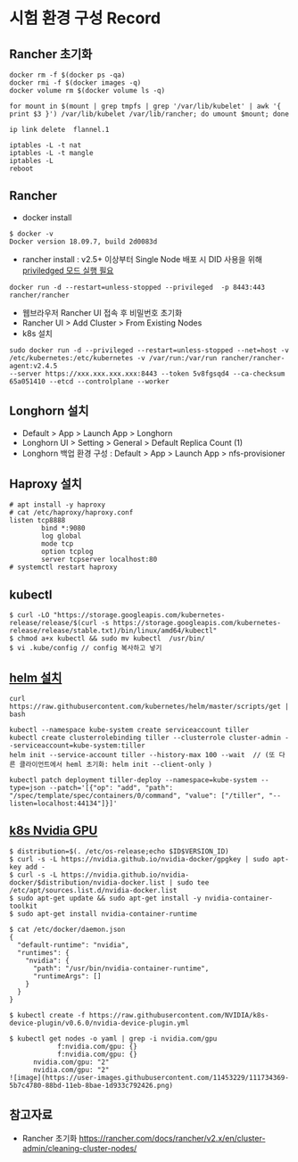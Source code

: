 # 시험 환경 구성 Record

## Rancher 초기화
```
docker rm -f $(docker ps -qa)
docker rmi -f $(docker images -q)
docker volume rm $(docker volume ls -q)
```
```
for mount in $(mount | grep tmpfs | grep '/var/lib/kubelet' | awk '{ print $3 }') /var/lib/kubelet /var/lib/rancher; do umount $mount; done
```
```
ip link delete  flannel.1
```
```
iptables -L -t nat
iptables -L -t mangle
iptables -L
reboot
```
## Rancher
- docker install
```
$ docker -v
Docker version 18.09.7, build 2d0083d
```
- rancher install : v2.5+ 이상부터 Single Node 배포 시 DID 사용을 위해 [priviledged 모드 실행 필요](https://rancher.com/docs/rancher/v2.x/en/installation/other-installation-methods/single-node-docker/#privileged-access-for-rancher-v2-5)
```
docker run -d --restart=unless-stopped --privileged  -p 8443:443 rancher/rancher
```
- 웹브라우저 Rancher UI 접속 후 비밀번호 초기화
- Rancher UI > Add Cluster > From Existing Nodes
- k8s 설치
```
sudo docker run -d --privileged --restart=unless-stopped --net=host -v /etc/kubernetes:/etc/kubernetes -v /var/run:/var/run rancher/rancher-agent:v2.4.5
--server https://xxx.xxx.xxx.xxx:8443 --token 5v8fgsqd4 --ca-checksum 65a051410 --etcd --controlplane --worker
```

## Longhorn 설치
- Default > App > Launch App > Longhorn
- Longhorn UI >  Setting > General > Default Replica Count (1)
- Longhorn 백업 환경 구성  : Default > App > Launch App > nfs-provisioner

## Haproxy 설치
```
# apt install -y haproxy
# cat /etc/haproxy/haproxy.conf
listen tcp8888
        bind *:9080
        log global
        mode tcp
        option tcplog
        server tcpserver localhost:80
# systemctl restart haproxy
```
## kubectl
```
$ curl -LO "https://storage.googleapis.com/kubernetes-release/release/$(curl -s https://storage.googleapis.com/kubernetes-release/release/stable.txt)/bin/linux/amd64/kubectl"
$ chmod a+x kubectl && sudo mv kubectl  /usr/bin/
$ vi .kube/config // config 복사하고 넣기
```

## [helm 설치](https://zero-to-jupyterhub.readthedocs.io/en/latest/setup-jupyterhub/setup-helm.html)
```
curl https://raw.githubusercontent.com/kubernetes/helm/master/scripts/get | bash

kubectl --namespace kube-system create serviceaccount tiller
kubectl create clusterrolebinding tiller --clusterrole cluster-admin --serviceaccount=kube-system:tiller
helm init --service-account tiller --history-max 100 --wait  // (또 다른 클라이언트에서 heml 초기화: helm init --client-only )

kubectl patch deployment tiller-deploy --namespace=kube-system --type=json --patch='[{"op": "add", "path": "/spec/template/spec/containers/0/command", "value": ["/tiller", "--listen=localhost:44134"]}]'
```

## [k8s Nvidia GPU](https://rancher.com/blog/2020/introduction-to-machine-learning-pipeline)
```
$ distribution=$(. /etc/os-release;echo $ID$VERSION_ID)
$ curl -s -L https://nvidia.github.io/nvidia-docker/gpgkey | sudo apt-key add -
$ curl -s -L https://nvidia.github.io/nvidia-docker/$distribution/nvidia-docker.list | sudo tee /etc/apt/sources.list.d/nvidia-docker.list
$ sudo apt-get update && sudo apt-get install -y nvidia-container-toolkit
$ sudo apt-get install nvidia-container-runtime

$ cat /etc/docker/daemon.json
{
  "default-runtime": "nvidia",
  "runtimes": {
    "nvidia": {
      "path": "/usr/bin/nvidia-container-runtime",
      "runtimeArgs": []
    }
  }
}

$ kubectl create -f https://raw.githubusercontent.com/NVIDIA/k8s-device-plugin/v0.6.0/nvidia-device-plugin.yml 

$ kubectl get nodes -o yaml | grep -i nvidia.com/gpu
            f:nvidia.com/gpu: {}
            f:nvidia.com/gpu: {}
      nvidia.com/gpu: "2"
      nvidia.com/gpu: "2"
![image](https://user-images.githubusercontent.com/11453229/111734369-5b7c4780-88bd-11eb-8bae-1d933c792426.png)
```

## 참고자료
- Rancher 초기화 https://rancher.com/docs/rancher/v2.x/en/cluster-admin/cleaning-cluster-nodes/
